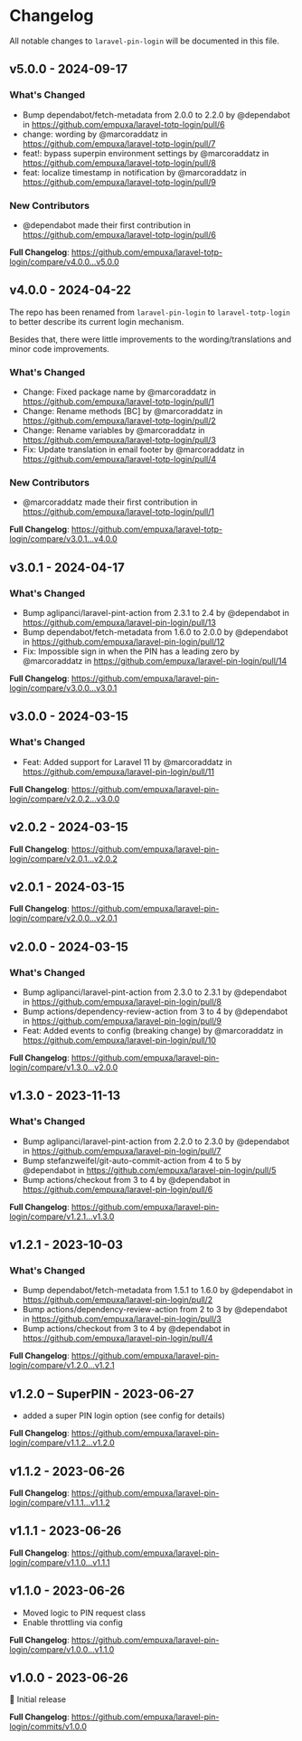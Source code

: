 # Changelog

All notable changes to `laravel-pin-login` will be documented in this file.

## v5.0.0 - 2024-09-17

### What's Changed

* Bump dependabot/fetch-metadata from 2.0.0 to 2.2.0 by @dependabot in https://github.com/empuxa/laravel-totp-login/pull/6
* change: wording by @marcoraddatz in https://github.com/empuxa/laravel-totp-login/pull/7
* feat!: bypass superpin environment settings by @marcoraddatz in https://github.com/empuxa/laravel-totp-login/pull/8
* feat: localize timestamp in notification by @marcoraddatz in https://github.com/empuxa/laravel-totp-login/pull/9

### New Contributors

* @dependabot made their first contribution in https://github.com/empuxa/laravel-totp-login/pull/6

**Full Changelog**: https://github.com/empuxa/laravel-totp-login/compare/v4.0.0...v5.0.0

## v4.0.0 - 2024-04-22

The repo has been renamed from `laravel-pin-login` to `laravel-totp-login` to better describe its current login mechanism.

Besides that, there were little improvements to the wording/translations and minor code improvements.

### What's Changed

* Change: Fixed package name by @marcoraddatz in https://github.com/empuxa/laravel-totp-login/pull/1
* Change: Rename methods [BC] by @marcoraddatz in https://github.com/empuxa/laravel-totp-login/pull/2
* Change: Rename variables by @marcoraddatz in https://github.com/empuxa/laravel-totp-login/pull/3
* Fix: Update translation in email footer by @marcoraddatz in https://github.com/empuxa/laravel-totp-login/pull/4

### New Contributors

* @marcoraddatz made their first contribution in https://github.com/empuxa/laravel-totp-login/pull/1

**Full Changelog**: https://github.com/empuxa/laravel-totp-login/compare/v3.0.1...v4.0.0

## v3.0.1 - 2024-04-17

### What's Changed

* Bump aglipanci/laravel-pint-action from 2.3.1 to 2.4 by @dependabot in https://github.com/empuxa/laravel-pin-login/pull/13
* Bump dependabot/fetch-metadata from 1.6.0 to 2.0.0 by @dependabot in https://github.com/empuxa/laravel-pin-login/pull/12
* Fix: Impossible sign in when the PIN has a leading zero by @marcoraddatz in https://github.com/empuxa/laravel-pin-login/pull/14

**Full Changelog**: https://github.com/empuxa/laravel-pin-login/compare/v3.0.0...v3.0.1

## v3.0.0 - 2024-03-15

### What's Changed

* Feat: Added support for Laravel 11 by @marcoraddatz in https://github.com/empuxa/laravel-pin-login/pull/11

**Full Changelog**: https://github.com/empuxa/laravel-pin-login/compare/v2.0.2...v3.0.0

## v2.0.2 - 2024-03-15

**Full Changelog**: https://github.com/empuxa/laravel-pin-login/compare/v2.0.1...v2.0.2

## v2.0.1 - 2024-03-15

**Full Changelog**: https://github.com/empuxa/laravel-pin-login/compare/v2.0.0...v2.0.1

## v2.0.0 - 2024-03-15

### What's Changed

* Bump aglipanci/laravel-pint-action from 2.3.0 to 2.3.1 by @dependabot in https://github.com/empuxa/laravel-pin-login/pull/8
* Bump actions/dependency-review-action from 3 to 4 by @dependabot in https://github.com/empuxa/laravel-pin-login/pull/9
* Feat: Added events to config (breaking change) by @marcoraddatz in https://github.com/empuxa/laravel-pin-login/pull/10

**Full Changelog**: https://github.com/empuxa/laravel-pin-login/compare/v1.3.0...v2.0.0

## v1.3.0 - 2023-11-13

### What's Changed

- Bump aglipanci/laravel-pint-action from 2.2.0 to 2.3.0 by @dependabot in https://github.com/empuxa/laravel-pin-login/pull/7
- Bump stefanzweifel/git-auto-commit-action from 4 to 5 by @dependabot in https://github.com/empuxa/laravel-pin-login/pull/5
- Bump actions/checkout from 3 to 4 by @dependabot in https://github.com/empuxa/laravel-pin-login/pull/6

**Full Changelog**: https://github.com/empuxa/laravel-pin-login/compare/v1.2.1...v1.3.0

## v1.2.1 - 2023-10-03

### What's Changed

- Bump dependabot/fetch-metadata from 1.5.1 to 1.6.0 by @dependabot in https://github.com/empuxa/laravel-pin-login/pull/2
- Bump actions/dependency-review-action from 2 to 3 by @dependabot in https://github.com/empuxa/laravel-pin-login/pull/3
- Bump actions/checkout from 3 to 4 by @dependabot in https://github.com/empuxa/laravel-pin-login/pull/4

**Full Changelog**: https://github.com/empuxa/laravel-pin-login/compare/v1.2.0...v1.2.1

## v1.2.0 – SuperPIN - 2023-06-27

- added a super PIN login option (see config for details)

**Full Changelog**: https://github.com/empuxa/laravel-pin-login/compare/v1.1.2...v1.2.0

## v1.1.2 - 2023-06-26

**Full Changelog**: https://github.com/empuxa/laravel-pin-login/compare/v1.1.1...v1.1.2

## v1.1.1 - 2023-06-26

**Full Changelog**: https://github.com/empuxa/laravel-pin-login/compare/v1.1.0...v1.1.1

## v1.1.0 - 2023-06-26

- Moved logic to PIN request class
- Enable throttling via config

**Full Changelog**: https://github.com/empuxa/laravel-pin-login/compare/v1.0.0...v1.1.0

## v1.0.0 - 2023-06-26

🎂 Initial release

**Full Changelog**: https://github.com/empuxa/laravel-pin-login/commits/v1.0.0
